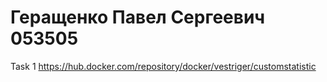 # Геращенко Павел Сергеевич 053505
Task 1
https://hub.docker.com/repository/docker/vestriger/customstatistic
